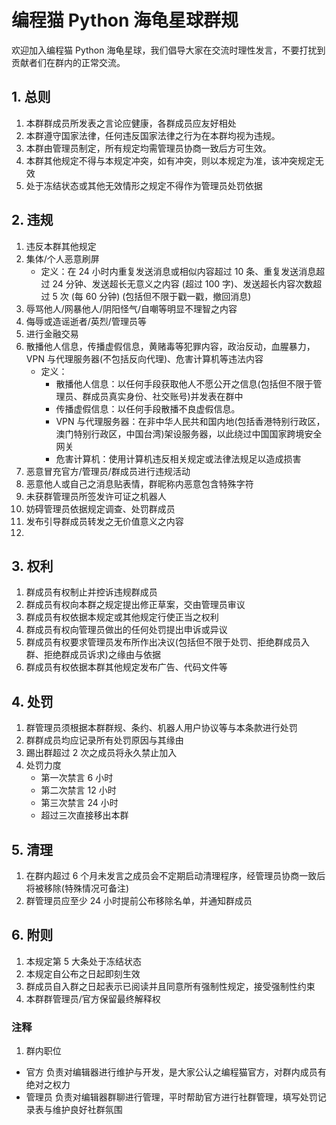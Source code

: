 # 编程猫 Python 海龟星球群规

欢迎加入编程猫 Python 海龟星球，我们倡导大家在交流时理性发言，不要打扰到贡献者们在群内的正常交流。

## 1. 总则

1. 本群群成员所发表之言论应健康，各群成员应友好相处
2. 本群遵守国家法律，任何违反国家法律之行为在本群均视为违规。
3. 本群由管理员制定，所有规定均需管理员协商一致后方可生效。
4. 本群其他规定不得与本规定冲突，如有冲突，则以本规定为准，该冲突规定无效
5. 处于冻结状态或其他无效情形之规定不得作为管理员处罚依据

## 2. 违规

1. 违反本群其他规定
2. 集体/个人恶意刷屏
   - 定义：在 24 小时内重复发送消息或相似内容超过 10 条、重复发送消息超过 24 分钟、发送超长无意义之内容 (超过 100 字)、发送超长内容次数超过 5 次 (每 60 分钟) (包括但不限于戳一戳，撤回消息)
3. 辱骂他人/网暴他人/阴阳怪气/自嘲等明显不理智之内容
4. 侮辱或造谣逝者/英烈/管理员等
5. 进行金融交易
6. 散播他人信息，传播虚假信息，黄赌毒等犯罪内容，政治反动，血腥暴力，VPN 与代理服务器(不包括反向代理)、危害计算机等违法内容
   - 定义：
     - 散播他人信息：以任何手段获取他人不愿公开之信息(包括但不限于管理员、群成员真实身份、社交账号)并发表在群中
     - 传播虚假信息：以任何手段散播不良虚假信息。
     - VPN 与代理服务器：在非中华人民共和国内地(包括香港特别行政区，澳门特别行政区，中国台湾)架设服务器，以此绕过中国国家跨境安全网关
     - 危害计算机：使用计算机违反相关规定或法律法规足以造成损害
7. 恶意冒充官方/管理员/群成员进行违规活动
8. 恶意他人或自己之消息贴表情，群昵称内恶意包含特殊字符
9. 未获群管理员所签发许可证之机器人
10. 妨碍管理员依据规定调查、处罚群成员
11. 发布引导群成员转发之无价值意义之内容
12. 

## 3. 权利

1. 群成员有权制止并控诉违规群成员
2. 群成员有权向本群之规定提出修正草案，交由管理员审议
3. 群成员有权依据本规定或其他规定行使正当之权利
4. 群成员有权向管理员做出的任何处罚提出申诉或异议
5. 群成员有权要求管理员发布所作出决议(包括但不限于处罚、拒绝群成员入群、拒绝群成员诉求)之缘由与依据
6. 群成员有权依据本群其他规定发布广告、代码文件等

## 4. 处罚

1. 群管理员须根据本群群规、条约、机器人用户协议等与本条款进行处罚
2. 群群成员均应记录所有处罚原因与其缘由
3. 踢出群超过 2 次之成员将永久禁止加入
4. 处罚力度
   - 第一次禁言 6 小时
   - 第二次禁言 12 小时
   - 第三次禁言 24 小时
   - 超过三次直接移出本群

## 5. 清理

1. 在群内超过 6 个月未发言之成员会不定期启动清理程序，经管理员协商一致后将被移除(特殊情况可备注)
2. 群管理员应至少 24 小时提前公布移除名单，并通知群成员

## 6. 附则

1. 本规定第 5 大条处于冻结状态
2. 本规定自公布之日起即刻生效
3. 群成员自入群之日起表示已阅读并且同意所有强制性规定，接受强制性约束
4. 本群群管理员/官方保留最终解释权

### 注释

1. 群内职位

- 官方
  负责对编辑器进行维护与开发，是大家公认之编程猫官方，对群内成员有绝对之权力
- 管理员
  负责对编辑器群聊进行管理，平时帮助官方进行社群管理，填写处罚记录表与维护良好社群氛围
